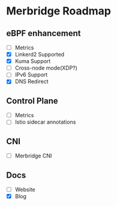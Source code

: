 # Merbridge Roadmap

## eBPF enhancement
- [ ] Metrics
- [X] Linkerd2 Supported
- [X] Kuma Support
- [ ] Cross-node mode(XDP?)
- [ ] IPv6 Support
- [X] DNS Redirect

## Control Plane
- [ ] Metrics
- [ ] Istio sidecar annotations

## CNI
- [ ] Merbridge CNI

## Docs
- [ ] Website
- [X] Blog
